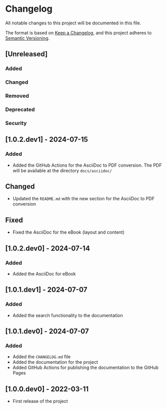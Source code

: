 # Changelog

All notable changes to this project will be documented in this file.

The format is based on [Keep a Changelog](https://keepachangelog.com/en/1.1.0/),
and this project adheres to [Semantic Versioning](https://semver.org/spec/v2.0.0.html).

## [Unreleased]

### Added
### Changed
### Removed
### Deprecated
### Security

## [1.0.2.dev1] - 2024-07-15

### Added
- Added the GitHub Actions for the AsciiDoc to PDF conversion. The PDF will be available at the directory `docs/asciidoc/`

## Changed
- Updated the `README.md` with the new section for the AsciiDoc to PDF conversion

## Fixed
- Fixed the AsciiDoc for the eBook (layout and content)

## [1.0.2.dev0] - 2024-07-14

### Added
- Added the AsciiDoc for eBook

## [1.0.1.dev1] - 2024-07-07

### Added
- Added the search functionality to the documentation

## [1.0.1.dev0] - 2024-07-07

### Added
- Added the `CHANGELOG.md` file
- Added the documentation for the project
- Added GitHub Actions for publishing the documentation to the GitHub Pages

## [1.0.0.dev0] - 2022-03-11
- First release of the project
